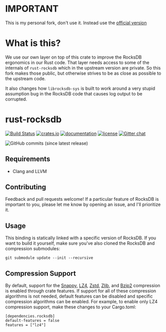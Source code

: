# IMPORTANT

This is my personal fork, don't use it.  Instead use the [official version](https://github.com/rust-rocksdb/rust-rocksdb)

# What is this?

We use our own layer on top of this crate to improve the RocksDB ergonomics in our Rust code.  That layer needs access
to some of the internals of `rust-rocksdb` which in the upstream version are private.  So this fork makes those public,
but otherwise strives to be as close as possible to the upstream code.

It also changes how `librocksdb-sys` is built to work around a very stupid assumption bug in the RocksDB code that
causes log output to be corrupted.

rust-rocksdb
============
[![Build Status](https://travis-ci.org/rust-rocksdb/rust-rocksdb.svg?branch=master)](https://travis-ci.org/rust-rocksdb/rust-rocksdb)
[![crates.io](https://img.shields.io/crates/v/rocksdb.svg)](https://crates.io/crates/rocksdb)
[![documentation](https://docs.rs/rocksdb/badge.svg)](https://docs.rs/rocksdb)
[![license](https://img.shields.io/crates/l/rocksdb.svg)](https://github.com/rust-rocksdb/rust-rocksdb/blob/master/LICENSE)
[![Gitter chat](https://badges.gitter.im/rust-rocksdb/gitter.png)](https://gitter.im/rust-rocksdb/lobby)


![GitHub commits (since latest release)](https://img.shields.io/github/commits-since/rust-rocksdb/rust-rocksdb/latest.svg)

## Requirements

- Clang and LLVM

## Contributing

Feedback and pull requests welcome!  If a particular feature of RocksDB is 
important to you, please let me know by opening an issue, and I'll 
prioritize it.

## Usage

This binding is statically linked with a specific version of RocksDB. If you 
want to build it yourself, make sure you've also cloned the RocksDB and 
compression submodules:

    git submodule update --init --recursive

## Compression Support
By default, support for the [Snappy](https://github.com/google/snappy), 
[LZ4](https://github.com/lz4/lz4), [Zstd](https://github.com/facebook/zstd), 
[Zlib](https://zlib.net), and [Bzip2](http://www.bzip.org) compression 
is enabled through crate features.  If support for all of these compression 
algorithms is not needed, default features can be disabled and specific 
compression algorithms can be enabled. For example, to enable only LZ4 
compression support, make these changes to your Cargo.toml:

```
[dependencies.rocksdb]
default-features = false
features = ["lz4"]
```
